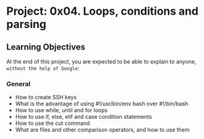 # Project: 0x04. Loops, conditions and parsing

## Learning Objectives
At the end of this project, you are expected to be able to explain to anyone, `without the help of Google`:

### General
* How to create SSH keys
* What is the advantage of using #!/usr/bin/env bash over #!/bin/bash
* How to use while, until and for loops
* How to use if, else, elif and case condition statements
* How to use the cut command
* What are files and other comparison operators, and how to use them